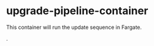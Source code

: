 upgrade-pipeline-container
===========================

This container will run the update sequence in Fargate.

.